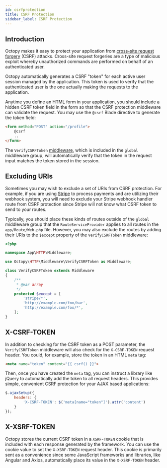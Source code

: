 ```yaml
---
id: csrfprotection
title: CSRF Protection
sidebar_label: CSRF Protection
---
```


## Introduction

Octopy makes it easy to protect your application from [cross-site request forgery](https://en.wikipedia.org/wiki/Cross-site_request_forgery) (CSRF) attacks. Cross-site request forgeries are a type of malicious exploit whereby unauthorized commands are performed on behalf of an authenticated user.

Octopy automatically generates a CSRF "token" for each active user session managed by the application. This token is used to verify that the authenticated user is the one actually making the requests to the application.

Anytime you define an HTML form in your application, you should include a hidden CSRF token field in the form so that the CSRF protection middleware can validate the request. You may use the `@csrf` Blade directive to generate the token field:

```html
<form method="POST" action="/profile">
    @csrf
    ..
</form>
```

The `VerifyCSRFToken` [middleware](/docs/middleware), which is included in the `global` middleware group, will automatically verify that the token in the request input matches the token stored in the session.

## Excluding URIs

Sometimes you may wish to exclude a set of URIs from CSRF protection. For example, if you are using [Stripe](https://stripe.com) to process payments and are utilizing their webhook system, you will need to exclude your Stripe webhook handler route from CSRF protection since Stripe will not know what CSRF token to send to your routes.

Typically, you should place these kinds of routes outside of the `global` middleware group that the `RouteServiceProvider` applies to all routes in the `app/Route/Web.php` file. However, you may also exclude the routes by adding their URIs to the `$except` property of the `VerifyCSRFToken` middleware:

```php
<?php

namespace App\HTTP\Middleware;

use Octopy\HTTP\Middleware\VerifyCSRFToken as Middleware;

class VerifyCSRFToken extends Middleware
{
    /**
     * @var array
     */
    protected $except = [
        'stripe/*',
        'http://example.com/foo/bar',
        'http://example.com/foo/*',
    ];
}
```

## X-CSRF-TOKEN

In addition to checking for the CSRF token as a POST parameter, the `VerifyCSRFToken` middleware will also check for the `X-CSRF-TOKEN` request header. You could, for example, store the token in an HTML `meta` tag:

```html
<meta name="token" content="{{ csrf() }}">
```
Then, once you have created the `meta` tag, you can instruct a library like jQuery to automatically add the token to all request headers. This provides simple, convenient CSRF protection for your AJAX based applications:

```javascript
$.ajaxSetup({
    headers: {
        'X-CSRF-TOKEN': $('meta[name="token"]').attr('content')
    }
});
```

## X-XSRF-TOKEN

Octopy stores the current CSRF token in a `XSRF-TOKEN` cookie that is included with each response generated by the framework. You can use the cookie value to set the `X-XSRF-TOKEN` request header.
This cookie is primarily sent as a convenience since some JavaScript frameworks and libraries, like Angular and Axios, automatically place its value in the `X-XSRF-TOKEN` header.
